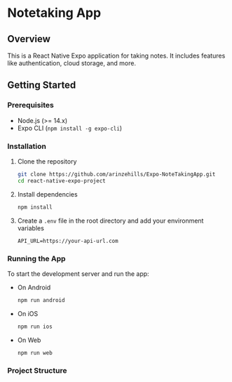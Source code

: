 # Notetaking App

## Overview
This is a React Native Expo application for taking notes. It includes features like authentication, cloud storage, and more.

## Getting Started

### Prerequisites
- Node.js (>= 14.x)
- Expo CLI (`npm install -g expo-cli`)

### Installation

1. Clone the repository
    ```bash
    git clone https://github.com/arinzehills/Expo-NoteTakingApp.git
    cd react-native-expo-project
    ```

2. Install dependencies
    ```bash
    npm install
    ```

3. Create a `.env` file in the root directory and add your environment variables
    ```env
    API_URL=https://your-api-url.com
    ```

### Running the App

To start the development server and run the app:

- On Android
    ```bash
    npm run android
    ```

- On iOS
    ```bash
    npm run ios
    ```

- On Web
    ```bash
    npm run web
    ```

### Project Structure
